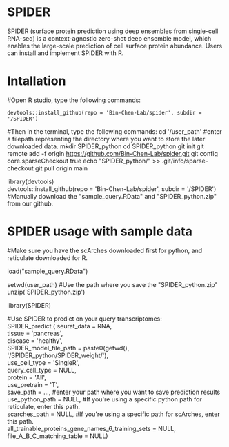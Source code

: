 # SPIDER
SPIDER (surface protein prediction using deep ensembles from single-cell RNA-seq) is a context-agnostic zero-shot deep ensemble model, which enables the large-scale prediction of cell surface protein abundance. Users can install and implement SPIDER with R.

# Intallation
#Open R studio, type the following commands: <br />
``` library(devtools) 
devtools::install_github(repo = 'Bin-Chen-Lab/spider', subdir = '/SPIDER')
``` 

#Then in the terminal, type the following commands:
cd '/user_path' #enter a filepath representing the directory where you want to store the later downloaded data.
mkdir SPIDER_python
cd SPIDER_python
git init
git remote add -f origin https://github.com/Bin-Chen-Lab/spider.git
git config core.sparseCheckout true
echo "SPIDER_python/" >> .git/info/sparse-checkout
git pull origin main

library(devtools) <br />
devtools::install_github(repo = 'Bin-Chen-Lab/spider', subdir = '/SPIDER') <br />
#Manually download the "sample_query.RData" and "SPIDER_python.zip" from our github. <br />

# SPIDER usage with sample data
#Make sure you have the scArches downloaded first for python, and reticulate downloaded for R. <br />

load("sample_query.RData") <br />

setwd(user_path) #Use the path where you save the "SPIDER_python.zip" <br />
unzip('SPIDER_python.zip') <br />

library(SPIDER) <br />

#Use SPIDER to predict on your query transcriptomes: <br />
SPIDER_predict (           seurat_data = RNA,  <br />
                           tissue = 'pancreas',  <br />
                           disease = 'healthy', <br />
                           SPIDER_model_file_path = paste0(getwd(), '/SPIDER_python/SPIDER_weight/'), <br />
                           use_cell_type = 'SingleR', <br />
                           query_cell_type = NULL,<br />
                           protein = 'All', <br />
                           use_pretrain = 'T',<br />
                           save_path = ..., #enter your path where you want to save prediction results <br />
                           use_python_path = NULL, #If you're using a specific python path for reticulate, enter this path. <br />
                           scarches_path = NULL, #If you're using a specific path for scArches, enter this path. <br />
                           all_trainable_proteins_gene_names_6_training_sets = NULL,<br />
                           file_A_B_C_matching_table = NULL)<br />


